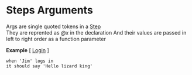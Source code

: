 # Steps Arguments

Args are single quoted tokens in a [Step](https://github.com/limadelic/contextual/blob/master/docs/Steps.md)  
They are reprented as *@x* in the declaration 
And their values are passed in left to right order as a function parameter  

**Example** [ [Login](https://github.com/limadelic/contextual/blob/master/docs/src/login.coffee) ]
```
when 'Jim' logs in  
it should say 'Hello lizard king'  
```
